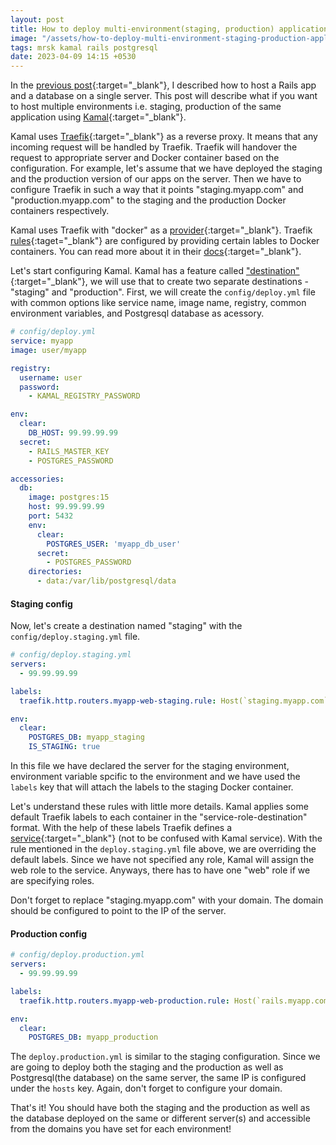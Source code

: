```yaml
---
layout: post
title: How to deploy multi-environment(staging, production) application using Kamal(previously MRSK)
image: "/assets/how-to-deploy-multi-environment-staging-production-application-using-mrsk.png"
tags: mrsk kamal rails postgresql
date: 2023-04-09 14:15 +0530
---
```

In the [previous post](https://www.kartikey.dev/2023/04/05/how-to-deploy-rails-app-and-postgres-with-mrsk-on-single-server.html){:target="_blank"}, I described how to host a Rails app and a database on a single server. This post will describe what if you want to host multiple environments i.e. staging, production of the same application using [Kamal](https://kamal-deploy.org/){:target="_blank"}.

Kamal uses [Traefik](https://traefik.io/){:target="_blank"} as a reverse proxy. It means that any incoming request will be handled by Traefik. Traefik will handover the request to appropriate server and Docker container based on the configuration. For example, let's assume that we have deployed the staging and the production version of our apps on the server. Then we have to configure Traefik in such a way that it points "staging.myapp.com" and "production.myapp.com" to the staging and the production Docker containers respectively.

Kamal uses Traefik with "docker" as a [provider](https://doc.traefik.io/traefik/providers/overview/){:target="_blank"}. Traefik [rules](https://doc.traefik.io/traefik/routing/routers/#rule){:taget="_blank"} are configured by providing certain lables to Docker containers. You can read more about it in their [docs](https://doc.traefik.io/traefik/providers/docker/){:target="_blank"}.

Let's start configuring Kamal. Kamal has a feature called ["destination"](https://github.com/mrsked/mrsk/pull/71){:target="_blank"}, we will use that to create two separate destinations - "staging" and "production". First, we will create the `config/deploy.yml` file with common options like service name, image name, registry, common environment variables, and Postgresql database as acessory.

```yml
# config/deploy.yml
service: myapp
image: user/myapp

registry:
  username: user
  password:
    - KAMAL_REGISTRY_PASSWORD

env:
  clear:
    DB_HOST: 99.99.99.99
  secret:
    - RAILS_MASTER_KEY
    - POSTGRES_PASSWORD

accessories:
  db:
    image: postgres:15
    host: 99.99.99.99
    port: 5432
    env:
      clear:
        POSTGRES_USER: 'myapp_db_user'
      secret:
        - POSTGRES_PASSWORD
    directories:
      - data:/var/lib/postgresql/data
```

#### Staging config
Now, let's create a destination named "staging" with the `config/deploy.staging.yml` file.
```yml
# config/deploy.staging.yml
servers:
  - 99.99.99.99

labels:
  traefik.http.routers.myapp-web-staging.rule: Host(`staging.myapp.com`)

env:
  clear:
    POSTGRES_DB: myapp_staging
    IS_STAGING: true
```

In this file we have declared the server for the staging environment, environment variable spcific to the environment and we have used the `labels` key that will attach the labels to the staging Docker container.

Let's understand these rules with little more details. Kamal applies some default Traefik labels to each container in the "service-role-destination" format. With the help of these labels Traefik defines a [service](https://doc.traefik.io/traefik/routing/services/){:target="_blank"} (not to be confused with Kamal service). With the rule mentioned in the `deploy.staging.yml` file above, we are overriding the default labels. Since we have not specified any role, Kamal will assign the web role to the service. Anyways, there has to have one "web" role if we are specifying roles.

Don't forget to replace "staging.myapp.com" with your domain. The domain should be configured to point to the IP of the server.

#### Production config
```yml
# config/deploy.production.yml
servers:
  - 99.99.99.99

labels:
  traefik.http.routers.myapp-web-production.rule: Host(`rails.myapp.com`)

env:
  clear:
    POSTGRES_DB: myapp_production
```
The `deploy.production.yml` is similar to the staging configuration. Since we are going to deploy both the staging and the production as well as Postgresql(the database) on the same server, the same IP is configured under the `hosts` key. Again, don't forget to configure your domain.


That's it! You should have both the staging and the production as well as the database deployed on the same or different server(s) and accessible from the domains you have set for each environment!
